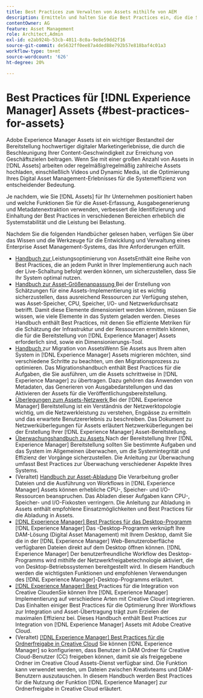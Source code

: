 ```yaml
---
title: Best Practices zum Verwalten von Assets mithilfe von AEM
description: Ermitteln und halten Sie die Best Practices ein, die die Systemstabilität und -leistung unter Last verbessern, je nach [!DNL Experience Manager] Assets-Bereitstellung und Funktionen, die zum Erfassen und Verarbeiten von Assets verwendet werden.
contentOwner: AG
feature: Asset Management
role: Architect,Admin
exl-id: e2ab924b-53cb-4011-8c0a-9e8e59dd2f16
source-git-commit: de5632ff0ee87a4ded88e792b57e818baf4c01a3
workflow-type: tm+mt
source-wordcount: '626'
ht-degree: 20%

---
```


# Best Practices für [!DNL Experience Manager] Assets {#best-practices-for-assets}

Adobe Experience Manager Assets ist ein wichtiger Bestandteil der Bereitstellung hochwertiger digitaler Marketingerlebnisse, die durch die Beschleunigung Ihrer Content-Geschwindigkeit zur Erreichung von Geschäftszielen beitragen. Wenn Sie mit einer großen Anzahl von Assets in [!DNL Assets] arbeiten oder regelmäßig/regelmäßig zahlreiche Assets hochladen, einschließlich Videos und Dynamic Media, ist die Optimierung Ihres Digital Asset Management-Erlebnisses für die Systemeffizienz von entscheidender Bedeutung.

Je nachdem, wie Sie [!DNL Assets] für Ihr Unternehmen positioniert haben und welche Funktionen Sie für die Asset-Erfassung, Ausgabegenerierung und Metadatenextraktion verwenden, verbessert die Identifizierung und Einhaltung der Best Practices in verschiedenen Bereichen erheblich die Systemstabilität und die Leistung bei Belastung.

Nachdem Sie die folgenden Handbücher gelesen haben, verfügen Sie über das Wissen und die Werkzeuge für die Entwicklung und Verwaltung eines Enterprise Asset Management-Systems, das Ihre Anforderungen erfüllt.

* [Handbuch zur ](performance-tuning-guidelines.md)
Leistungsoptimierung von AssetsEnthält eine Reihe von Best Practices, die an jedem Punkt in Ihrer Implementierung auch nach der Live-Schaltung befolgt werden können, um sicherzustellen, dass Sie Ihr System optimal nutzen.
* [Handbuch zur Asset-Größenanpassung ](assets-sizing-guide.md)
Bei der Erstellung von Schätzungen für eine Assets-Implementierung ist es wichtig sicherzustellen, dass ausreichend Ressourcen zur Verfügung stehen, was Asset-Speicher, CPU, Speicher, I/O- und Netzwerkdurchsatz betrifft. Damit diese Elemente dimensioniert werden können, müssen Sie wissen, wie viele Elemente in das System geladen werden. Dieses Handbuch enthält Best Practices, mit denen Sie effiziente Metriken für die Schätzung der Infrastruktur und der Ressourcen ermitteln können, die für die Bereitstellung von [!DNL Experience Manager] Assets erforderlich sind, sowie ein Dimensionierungs-Tool.
* [Handbuch ](assets-migration-guide.md)
zur Migration von AssetsWenn Sie Assets aus Ihrem alten System in  [!DNL Experience Manager] Assets migrieren möchten, sind verschiedene Schritte zu beachten, um den Migrationsprozess zu optimieren. Das Migrationshandbuch enthält Best Practices für die Aufgaben, die Sie ausführen, um die Assets schrittweise in [!DNL Experience Manager] zu übertragen. Dazu gehören das Anwenden von Metadaten, das Generieren von Ausgabedarstellungen und das Aktivieren der Assets für die Veröffentlichungsbereitstellung.
* [Überlegungen zum Assets-Netzwerk ](assets-network-considerations.md)
Bei der  [!DNL Experience Manager] Bereitstellung ist ein Verständnis der Netzwerktopologie wichtig, um die Netzwerkleistung zu verstehen, Engpässe zu ermitteln und das erwartete Benutzererlebnis zu beschreiben. Das Dokument zu Netzwerküberlegungen für Assets erläutert Netzwerküberlegungen bei der Erstellung Ihrer [!DNL Experience Manager] Asset-Bereitstellung.
* [Überwachungshandbuch zu Assets ](assets-monitoring-best-practices.md)
Nach der Bereitstellung Ihrer  [!DNL Experience Manager] Bereitstellung sollten Sie bestimmte Aufgaben und das System im Allgemeinen überwachen, um die Systemintegrität und Effizienz der Vorgänge sicherzustellen. Die Anleitung zur Überwachung umfasst Best Practices zur Überwachung verschiedener Aspekte Ihres Systems.
* (Veraltet) [Handbuch zur Asset-Abladung](assets-offloading-best-practices.md)
Die Verarbeitung großer Dateien und die Ausführung von Workflows in [!DNL Experience Manager] Assets können erhebliche CPU-, Speicher- und I/O-Ressourcen beanspruchen. Das Abladen dieser Aufgaben kann CPU-, Speicher- und I/O-Fixkosten verringern. Die Anleitung zur Abladung in Assets enthält empfohlene Einsatzmöglichkeiten und Best Practices für die Abladung in Assets.
* [[!DNL Experience Manager] Best Practices für das Desktop-Programm](https://helpx.adobe.com/de/experience-manager/desktop-app/aem-desktop-app-best-practices.html)
   [!DNL Experience Manager] Das -Desktop-Programm verknüpft Ihre DAM-Lösung (Digital Asset Management) mit Ihrem Desktop, damit Sie die in der  [!DNL Experience Manager] Web-Benutzeroberfläche verfügbaren Dateien direkt auf dem Desktop öffnen können. [!DNL Experience Manager] Der benutzerfreundliche Workflow des Desktop-Programms wird mithilfe der Netzwerkfreigabetechnologie aktiviert, die von Desktop-Betriebssystemen bereitgestellt wird. In diesem Handbuch werden die wichtigsten Funktionen und empfohlenen Verwendungen des [!DNL Experience Manager]-Desktop-Programms erläutert.
* [[!DNL Experience Manager] Best ](aem-cc-integration-best-practices.md)
Practices für die Integration von Creative CloudenSie können Ihre  [!DNL Experience Manager] Implementierung auf verschiedene Arten mit Creative Cloud integrieren. Das Einhalten einiger Best Practices für die Optimierung Ihrer Workflows zur Integration und Asset-Übertragung trägt zum Erzielen der maximalen Effizienz bei. Dieses Handbuch enthält Best Practices zur Integration von [!DNL Experience Manager] Assets mit Adobe Creative Cloud.
* (Veraltet) [[!DNL Experience Manager] Best Practices für die Ordnerfreigabe in Creative Cloud](aem-cc-folder-sharing-best-practices.md)
Sie können [!DNL Experience Manager] so konfigurieren, dass Benutzer in DAM Ordner für Creative Cloud-Benutzer (CC) freigeben können, damit sie als freigegebene Ordner im Creative Cloud Assets-Dienst verfügbar sind. Die Funktion kann verwendet werden, um Dateien zwischen Kreativteams und DAM-Benutzern auszutauschen. In diesem Handbuch werden Best Practices für die Nutzung der Funktion [!DNL Experience Manager] zur Ordnerfreigabe in Creative Cloud erläutert.
